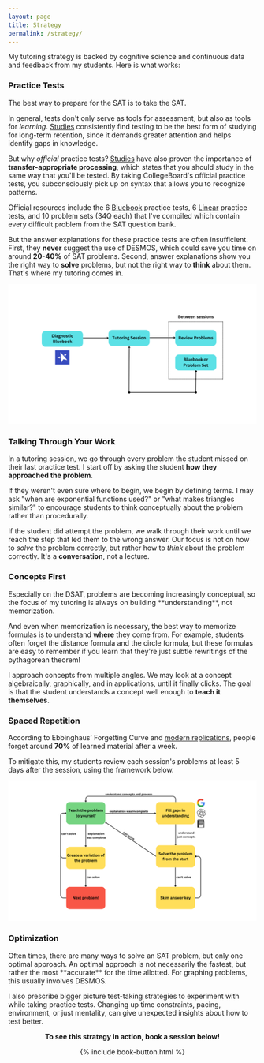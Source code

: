 ```yaml
---
layout: page
title: Strategy
permalink: /strategy/
---
```


My tutoring strategy is backed by cognitive science and continuous data and feedback from my students. Here is what works:

<h3>Practice Tests</h3>
The best way to prepare for the SAT is to take the SAT.

In general, tests don't only serve as tools for assessment, but also as tools for *learning*. <a href="https://www.ncbi.nlm.nih.gov/pmc/articles/PMC6920642/#:~:text=Testing%20or%20retrieval,eg%2C%20marginal%20knowledge)." target="_blank">Studies</a> consistently find testing to be the best form of studying for long-term retention, since it demands greater attention and helps identify gaps in knowledge. 

But why *official* practice tests? <a href="https://www.tandfonline.com/doi/abs/10.1080/09658211.2014.970196#:~:text=When%20the%20review,performed%20during%20restudy." target="_blank">Studies</a> have also proven the importance of **transfer-appropriate processing**, which states that you should study in the same way that you'll be tested. By taking CollegeBoard's official practice tests, you subconsciously pick up on syntax that allows you to recognize patterns.

Official resources include the 6 <a href="https://bluebook.collegeboard.org/students" target="_blank">Bluebook</a> practice tests, 6 <a href="https://satsuite.collegeboard.org/sat/practice-preparation/practice-tests/linear" target="_blank">Linear</a> practice tests, and 10 problem sets (34Q each) that I've compiled which contain every difficult problem from the SAT question bank.

But the answer explanations for these practice tests are often insufficient. First, they **never** suggest the use of DESMOS, which could save you time on around **20-40%** of SAT problems. Second, answer explanations show you the right way to **solve** problems, but not the right way to **think** about them. That's where my tutoring comes in.

<img src="../images/tutor-flowchart.png" alt="tutoring-flowchart">

<h3>Talking Through Your Work</h3>

In a tutoring session, we go through every problem the student missed on their last practice test. I start off by asking the student **how they approached the problem**. 

If they weren't even sure where to begin, we begin by defining terms. I may ask "when are exponential functions used?" or "what makes triangles similar?" to encourage students to think conceptually about the problem rather than procedurally.

If the student did attempt the problem, we walk through their work until we reach the step that led them to the wrong answer. Our focus is not on how to *solve* the problem correctly, but rather how to *think* about the problem correctly. It's a **conversation**, not a lecture.

<h3>Concepts First</h3>
Especially on the DSAT, problems are becoming increasingly conceptual, so the focus of my tutoring is always on building **understanding**, not memorization.

And even when memorization is necessary, the best way to memorize formulas is to understand **where** they come from. For example, students often forget the distance formula and the circle formula, but these formulas are easy to remember if you learn that they're just subtle rewritings of the pythagorean theorem!

I approach concepts from multiple angles. We may look at a concept algebraically, graphically, and in applications, until it finally clicks. The goal is that the student understands a concept well enough to **teach it themselves**.

<h3>Spaced Repetition</h3>

According to Ebbinghaus’ Forgetting Curve and <a href="https://www.ncbi.nlm.nih.gov/pmc/articles/PMC4492928/" target="_blank">modern replications</a>, people forget around **70%** of learned material after a week.

To mitigate this, my students review each session's problems at least 5 days after the session, using the framework below.

<img src="../images/review.png" alt="reviewing-problems-flowchart">

<h3>Optimization</h3>
Often times, there are many ways to solve an SAT problem, but only one optimal approach. An optimal approach is not necessarily the fastest, but rather the most **accurate** for the time allotted. For graphing problems, this usually involves DESMOS.

I also prescribe bigger picture test-taking strategies to experiment with while taking practice tests. Changing up time constraints, pacing, environment, or just mentality, can give unexpected insights about how to test better.

<div align="center">
<p><b>To see this strategy in action, book a session below!</b></p>
{% include book-button.html %}
</div>